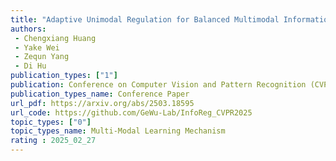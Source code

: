 ```yaml
---  
title: "Adaptive Unimodal Regulation for Balanced Multimodal Information Acquisition"  
authors:  
 - Chengxiang Huang
 - Yake Wei
 - Zequn Yang
 - Di Hu
publication_types: ["1"]  
publication: Conference on Computer Vision and Pattern Recognition (CVPR) 2025
publication_types_name: Conference Paper  
url_pdf: https://arxiv.org/abs/2503.18595
url_code: https://github.com/GeWu-Lab/InfoReg_CVPR2025
topic_types: ["0"]
topic_types_name: Multi-Modal Learning Mechanism
rating : 2025_02_27
---  
```

